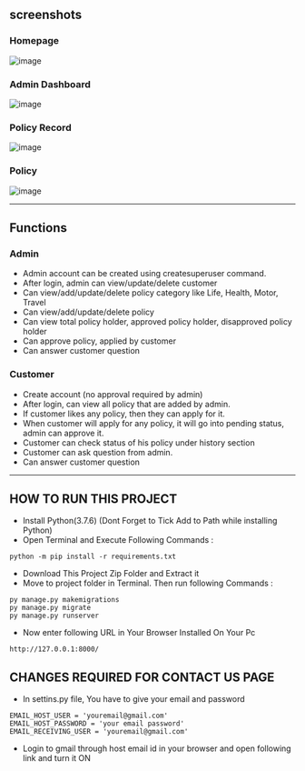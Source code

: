 
## screenshots
### Homepage
![image](https://github.com/sports-man/insurance-management-system/assets/160496901/76433466-ef69-40d7-a82a-20f88d27bab9)

### Admin Dashboard
![image](https://github.com/sports-man/insurance-management-system/assets/160496901/3d97b212-73a1-4cce-9b2d-fbd42bbe347f)

### Policy Record
![image](https://github.com/sports-man/insurance-management-system/assets/160496901/33658843-36d6-4397-abba-60c082efb317)

### Policy 
![image](https://github.com/sports-man/insurance-management-system/assets/160496901/6aaf6447-6aaf-4781-9678-18fb564db073)

---
## Functions
### Admin
- Admin account can be created using createsuperuser command.
- After login, admin can view/update/delete customer
- Can view/add/update/delete policy category like Life, Health, Motor, Travel
- Can view/add/update/delete policy
- Can view total policy holder, approved policy holder, disapproved policy holder
- Can approve policy, applied by customer
- Can answer customer question

### Customer
- Create account (no approval required by admin)
- After login, can view all policy that are added by admin.
- If customer likes any policy, then they can apply for it.
- When customer will apply for any policy, it will go into pending status, admin can approve it.
- Customer can check status of his policy under history section
- Customer can ask question from admin.
- Can answer customer question

---

## HOW TO RUN THIS PROJECT
- Install Python(3.7.6) (Dont Forget to Tick Add to Path while installing Python)
- Open Terminal and Execute Following Commands :
```
python -m pip install -r requirements.txt
```
- Download This Project Zip Folder and Extract it
- Move to project folder in Terminal. Then run following Commands :
```
py manage.py makemigrations
py manage.py migrate
py manage.py runserver
```
- Now enter following URL in Your Browser Installed On Your Pc
```
http://127.0.0.1:8000/
```

## CHANGES REQUIRED FOR CONTACT US PAGE
- In settins.py file, You have to give your email and password
```
EMAIL_HOST_USER = 'youremail@gmail.com'
EMAIL_HOST_PASSWORD = 'your email password'
EMAIL_RECEIVING_USER = 'youremail@gmail.com'
```
- Login to gmail through host email id in your browser and open following link and turn it ON
```

